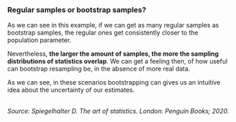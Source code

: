 ### Regular samples or bootstrap samples?
As we can see in this example, if we can get as many regular samples as bootstrap samples, the regular ones get consistently closer to the population parameter.

Nevertheless, **the larger the amount of samples, the more the sampling distributions of statistics overlap**. We can get a feeling then, of how useful can bootstrap resampling be, in the absence of more real data.

As we can see, in these scenarios bootstrapping can gives us an intuitive idea about the uncertainty of our estimates.

<br/>
<cite>Source: Spiegelhalter D. The art of statistics. London: Penguin Books; 2020.</cite>